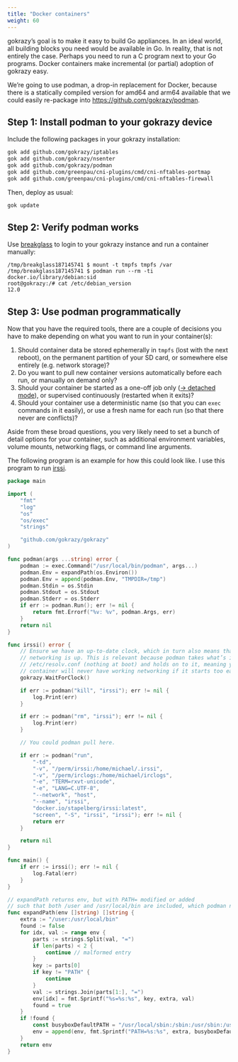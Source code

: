 ```yaml
---
title: "Docker containers"
weight: 60
---
```


gokrazy’s goal is to make it easy to build Go appliances. In an ideal world, all
building blocks you need would be available in Go. In reality, that is not
entirely the case. Perhaps you need to run a C program next to your Go
programs. Docker containers make incremental (or partial) adoption of gokrazy
easy.

We’re going to use podman, a drop-in replacement for Docker, because there is a
statically compiled version for amd64 and arm64 available that we could easily
re-package into https://github.com/gokrazy/podman.

## Step 1: Install podman to your gokrazy device

Include the following packages in your gokrazy installation:

```bash
gok add github.com/gokrazy/iptables
gok add github.com/gokrazy/nsenter
gok add github.com/gokrazy/podman
gok add github.com/greenpau/cni-plugins/cmd/cni-nftables-portmap
gok add github.com/greenpau/cni-plugins/cmd/cni-nftables-firewall
```

Then, deploy as usual:

```bash
gok update
```

## Step 2: Verify podman works

Use [breakglass](https://github.com/gokrazy/breakglass) to login to your gokrazy
instance and run a container manually:

```shell
/tmp/breakglass187145741 $ mount -t tmpfs tmpfs /var
/tmp/breakglass187145741 $ podman run --rm -ti docker.io/library/debian:sid
root@gokrazy:/# cat /etc/debian_version
12.0
```

## Step 3: Use podman programmatically

Now that you have the required tools, there are a couple of decisions you have
to make depending on what you want to run in your container(s):

1. Should container data be stored ephemerally in `tmpfs` (lost with the next
   reboot), on the permanent partition of your SD card, or somewhere else
   entirely (e.g. network storage)?
1. Do you want to pull new container versions automatically before each run, or
   manually on demand only?
1. Should your container be started as a one-off job only ([→ detached
   mode](https://docs.docker.com/engine/reference/run/#detached--d)), or
   supervised continuously (restarted when it exits)?
1. Should your container use a deterministic name (so that you can `exec`
   commands in it easily), or use a fresh name for each run (so that there never
   are conflicts)?

Aside from these broad questions, you very likely need to set a bunch of detail
options for your container, such as additional environment variables, volume
mounts, networking flags, or command line arguments.

The following program is an example for how this could look like. I use this
program to run [irssi](https://irssi.org/).

```go
package main

import (
	"fmt"
	"log"
	"os"
	"os/exec"
	"strings"

	"github.com/gokrazy/gokrazy"
)

func podman(args ...string) error {
	podman := exec.Command("/usr/local/bin/podman", args...)
	podman.Env = expandPath(os.Environ())
	podman.Env = append(podman.Env, "TMPDIR=/tmp")
	podman.Stdin = os.Stdin
	podman.Stdout = os.Stdout
	podman.Stderr = os.Stderr
	if err := podman.Run(); err != nil {
		return fmt.Errorf("%v: %v", podman.Args, err)
	}
	return nil
}

func irssi() error {
	// Ensure we have an up-to-date clock, which in turn also means that
	// networking is up. This is relevant because podman takes what’s in
	// /etc/resolv.conf (nothing at boot) and holds on to it, meaning your
	// container will never have working networking if it starts too early.
	gokrazy.WaitForClock()

	if err := podman("kill", "irssi"); err != nil {
		log.Print(err)
	}

	if err := podman("rm", "irssi"); err != nil {
		log.Print(err)
	}

	// You could podman pull here.

	if err := podman("run",
		"-td",
		"-v", "/perm/irssi:/home/michael/.irssi",
		"-v", "/perm/irclogs:/home/michael/irclogs",
		"-e", "TERM=rxvt-unicode",
		"-e", "LANG=C.UTF-8",
		"--network", "host",
		"--name", "irssi",
		"docker.io/stapelberg/irssi:latest",
		"screen", "-S", "irssi", "irssi"); err != nil {
		return err
	}

	return nil
}

func main() {
	if err := irssi(); err != nil {
		log.Fatal(err)
	}
}

// expandPath returns env, but with PATH= modified or added
// such that both /user and /usr/local/bin are included, which podman needs.
func expandPath(env []string) []string {
	extra := "/user:/usr/local/bin"
	found := false
	for idx, val := range env {
		parts := strings.Split(val, "=")
		if len(parts) < 2 {
			continue // malformed entry
		}
		key := parts[0]
		if key != "PATH" {
			continue
		}
		val := strings.Join(parts[1:], "=")
		env[idx] = fmt.Sprintf("%s=%s:%s", key, extra, val)
		found = true
	}
	if !found {
		const busyboxDefaultPATH = "/usr/local/sbin:/sbin:/usr/sbin:/usr/local/bin:/bin:/usr/bin"
		env = append(env, fmt.Sprintf("PATH=%s:%s", extra, busyboxDefaultPATH))
	}
	return env
}
```
